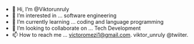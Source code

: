- 👋 Hi, I’m @Viktorunruly
- 👀 I’m interested in ... software engineering
- 🌱 I’m currently learning ... coding and language programming
- 💞️ I’m looking to collaborate on ... Tech Development
- 📫 How to reach me ... victoromezi1@gmail.com. viktor_unruly @twiiter.

<!---
Viktorunruly/Viktorunruly is a ✨ special ✨ repository because its `README.md` (this file) appears on your GitHub profile.
You can click the Preview link to take a look at your changes.
--->
